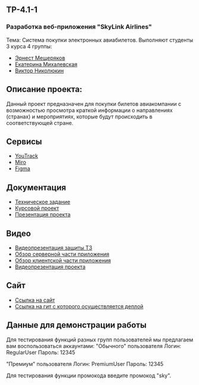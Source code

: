 ## TP-4.1-1
### Разработка веб-приложения "SkyLink Airlines"
Тема:  Система покупки электронных авиабилетов.
Выполняют студенты 3 курса 4 группы:
*   [Эрнест Мещеряков](https://github.com/ErronMeesh)
*   [Екатерина Михалевская](https://github.com/mikhalevskaya)
*   [Виктор Николюкин](https://github.com/nikolyukin28)
## Описание проекта:
Данный проект предназначен для покупки билетов авиакомпании с возможностью просмотра краткой информации о направлениях (странах) и мероприятиях, которые будут происходить в соответствующей стране.
## Сервисы
*	[YouTrack](https://csftickets.youtrack.cloud/agiles/141-2/current)
*	[Miro](https://miro.com/app/board/uXjVMei1diI=/?share_link_id=979339232749)
*	[Figma](https://www.figma.com/file/bekrxpcynVxZkDQQPqe1AC/Untitled?node-id=0%3A1&t=yazoRJCk2nWvnVm9-1)

## Документация
*	[Техническое задание](https://github.com/ErronMeesh/TP-4.1-1/blob/main/documentation/Tekhnicheskoe_zadanie.pdf)
*	[Курсовой проект](https://github.com/ErronMeesh/TP-4.1-1/blob/main/documentation/Kursovoy_proekt.pdf)
* [Презентация проекта](https://docs.google.com/presentation/d/1qRqRySYEr27jArMHJQJsnzR-BaIDAaB-/edit?usp=drive_link&ouid=106646677803705549711&rtpof=true&sd=true)

## Видео
* [Видеопрезентация защиты ТЗ](https://drive.google.com/file/d/1NBzXl_LQeGiRFN-EDbiD6ynB5uq0kxFE/view)
* [Обзор серверной части приложения](https://drive.google.com/file/d/1sMq69fiU4JSRixrDLzicgiYRmZ-53BsC/view?usp=drive_link)
* [Обзор клиентской части приложения](https://drive.google.com/drive/folders/1jZyPDKNeObwtjBFFNHRWF2BoGR_oy4_F?usp=sharing)
* [Видеопрезентация проекта](https://drive.google.com/file/d/1qHerAvMpDBNcvijUXq42joMdbmP1Qen1/view?usp=drive_link)

## Сайт
* [Ссылка на сайт](http://1613979-ci26482.twc1.net:8080/main)
* [Ссылка на гит с которого осуществляется деплой](https://github.com/ErronMeesh/TPspringHOST)

## Данные для демонстрации работы
Для тестирования функций разных групп пользователей мы предлагаем вам воспользоваться аккаунтами:
"Обычного" пользователя 
Логин: RegularUser
Пароль: 12345

"Премиум" пользователя
Логин: PremiumUser
Пароль: 12345 

Для тестирования функции промокода введите промокод "sky".
